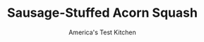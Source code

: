 ---
layout: ../../layouts/MarkdownPostLayout.astro
title: Sausage-Stuffed Acorn Squash
author: America's Test Kitchen
pubDate: 2023-03-15
description: "A stuffing of apple, onion, and sausage transforms squash from side dish to main course."
image_url: https://res.cloudinary.com/hksqkdlah/image/upload/ar_1:1,c_fill,dpr_2.0,f_auto,fl_lossy.progressive.strip_profile,g_faces:auto,q_auto:low,w_344/SFS_SausageStuffedAcornSquash_018_bxsza0
tags: ["Main Courses","Vegetables","Pork","Weeknight"]
calories: 1836
protein: 16
carbohydrates: 62
fats: 
fiber: 7
ingredients: ["2 , acorn squashes (about 1½ pounds each), halved pole to pole and seeded","¾ teaspoon, table salt","½ teaspoon, pepper","8 ounces, sweet Italian sausage, casings removed","1 , Granny Smith apple, cored and chopped","1 , small onion, chopped","4 tablespoons, unsalted butter, melted, divided","1 tablespoon, finely chopped fresh sage","1 cup, chicken broth","⅓ cup, dried cranberries","4 ounces, sourdough bread, torn into ¾-inch pieces (2 cups)"]
serves: 4
time: "40 minutes"
instructions: ["Sprinkle cut sides of squash with salt and pepper. Microwave in large bowl, covered, until tender, about 15 minutes.","Meanwhile, combine sausage, apple, onion, 2 tablespoons melted butter, and sage in 12-inch nonstick skillet. Cook over medium-high heat, breaking up sausage with spoon, until sausage begins to brown and apple and onion are softened, about 10 minutes. Stir in broth and cranberries and bring to simmer. Off heat, stir in bread.","Adjust oven rack 8 inches from broiler element and heat broiler. Transfer squash, cut side up, to rimmed baking sheet. Mound sausage mixture into squash, packing lightly with back of spoon. Brush filling and squash edges with remaining 2 tablespoons melted butter. Broil until lightly browned, 4 to 5 minutes. Serve."]
nutrition: ["1215 mg Potassium","214 mg Phosphorus","161 mg Calcium","4 mg Iron","114 mg Magnesium","1026 mg Sodium","1 mg Zinc","18 g Fat","5 mg Niacin (B3)","5 g Monounsaturated","1 g Polyunsaturated","30 mg Vitamin C","49 mg Cholesterol","9 g Saturated","7 g Fiber","18 µg Folic acid","75 µg Folate (food)","13 g Sugars","38 µg Vitamin K","389 g Water","62 g Carbs","106 µg Folate equivalent (total)","16 g Protein","152 µg Vitamin A","459 kcal Energy","1836 calories"]
notes: "The squash can be made ahead if you prefer: Before brushing with butter, wrap the stuffed squash in plastic wrap and refrigerate for up to 24 hours. To serve, bake in a 350-degree oven until heated through, about 30 minutes, and then brush with butter and broil as directed."
---